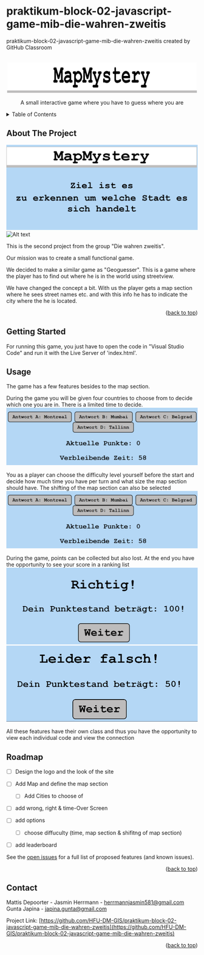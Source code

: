 # praktikum-block-02-javascript-game-mib-die-wahren-zweitis
praktikum-block-02-javascript-game-mib-die-wahren-zweitis created by GitHub Classroom

<!-- PROJECT LOGO -->
<br />
<div align="center">
  <a href="https://github.com/github_username/repo_name">
    <img src="images/logo.png" alt="Logo" width="500" height="80">
  </a>


  <p align="center">
    A small interactive game where you have to guess where you are  
</div>



<!-- TABLE OF CONTENTS -->
<details>
  <summary>Table of Contents</summary>
  <ol>
    <li>
      <a href="#about-the-project">About The Project</a>
    </li>
    <li>
      <a href="#getting-started">Getting Started</a>
    </li>
    <li><a href="#usage">Usage</a></li>
    <li><a href="#roadmap">Roadmap</a></li>
    <li><a href="#contact">Contact</a></li>
  </ol>
</details>



<!-- ABOUT THE PROJECT -->
## About The Project

![Alt text](start1.png)
![Alt text](sart2.png)

This is the second project from the group "Die wahren zweitis".

Our mission was to create a small functional game. 

We decided to make a similar game as "Geoguesser". This is a game where the player has to find out where he is in the world using streetview.

We have changed the concept a bit. With us the player gets a map section where he sees street names etc. and with this info he has to indicate the city where the he is located.

<p align="right">(<a href="#readme-top">back to top</a>)</p>



<!-- GETTING STARTED -->
## Getting Started

For running this game, you just have to open the code in "Visual Studio Code" and run it with the Live Server of 'index.html'.


<!-- USAGE EXAMPLES -->
## Usage
The game has a few features besides to the map section.

During the game you will be given four countries to choose from to decide which one you are in.
There is a limited time to decide.
![Alt text](game3.png)

You as a player can choose the difficulty level yourself before the start and decide how much time you have per turn and what size the map section should have. The shifting of the map section can also be selected
![Alt text](game3-1.png)

During the game, points can be collected but also lost. At the end you have the opportunity to see your score in a ranking list
![Alt text](correct.png)
![Alt text](wrong.png)

All these features have their own class and thus you have the opportunity to view each individual code and view the connection


<!-- ROADMAP -->
## Roadmap

- [ ] Design the logo and the look of the site
- [ ] Add Map and define the map section
    - [ ] Add Cities to choose of
- [ ] add wrong, right & time-Over Screen
- [ ] add options 
    - [ ] choose diffuculty (time, map section & shifitng of map section)
- [ ] add leaderboard


See the [open issues](https://github.com/github_username/repo_name/issues) for a full list of proposed features (and known issues).

<p align="right">(<a href="#readme-top">back to top</a>)</p>



<!-- CONTACT -->
## Contact
Mattis Depoorter - 
Jasmin Herrmann - herrmannjasmin581@gmail.com 
Gunta Japina - japina.gunta@gmail.com

Project Link: [https://github.com/HFU-DM-GIS/praktikum-block-02-javascript-game-mib-die-wahren-zweitis](https://github.com/HFU-DM-GIS/praktikum-block-02-javascript-game-mib-die-wahren-zweitis)

<p align="right">(<a href="#readme-top">back to top</a>)</p>

